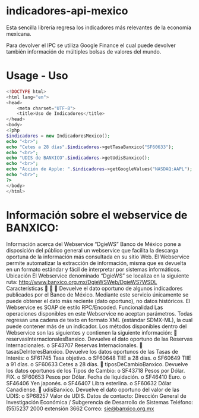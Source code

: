 # indicadores-api-mexico


Esta sencilla librería regresa los indicadores más relevantes de la economía mexicana.

Para devolver el IPC se utiliza Google Finance el cual puede devolver también información de múltiples bolsas de valores del mundo.
# Usage - Uso
```PHP
<!DOCTYPE html>
<html lang="en">
<head>
    <meta charset="UTF-8">
    <title>Uso de Indicadores</title>
</head>
<body>
<?php
$indicadores = new IndicadoresMexico();
echo "<br>";
echo "Cetes a 28 días".$indicadores->getTasaBanxico("SF60633");
echo "<br>";
echo "UDIS de BANXICO".$indicadores->getUdisBanxico();
echo "<br>";
echo "Acción de Apple: ".$indicadores->getGoogleValues("NASDAQ:AAPL");
echo "<br>";
?>
</body>
</html>
```
# Información sobre el webservice de BANXICO:
Información acerca del Webservice “DgieWS”
Banco de México pone a disposición del público general un webservice que facilita la descarga oportuna
de la información más consultada en su sitio Web. El Webservice permite automatizar la extracción de
información, misma que es devuelta en un formato estándar y fácil de interpretar por sistemas
informáticos.
Ubicación
El Webservice denominado “DgieWS” se localiza en la siguiente ruta:
http://www.banxico.org.mx/DgieWSWeb/DgieWS?WSDL
Características



Devuelve el dato oportuno de algunos indicadores publicados por el Banco de México.
Mediante este servicio únicamente se puede obtener el dato más reciente (dato oportuno), no
datos históricos.
El Webservice es SOAP de estilo RPC/Encoded.
Funcionalidad
Las operaciones disponibles en este Webservice no aceptan parámetros. Todas regresan una cadena
de texto en formato XML (estándar SDMX-ML), la cual puede contener más de un indicador.
Los métodos disponibles dentro del Webservice son las siguientes y contienen la siguiente
información:
 reservasInternacionalesBanxico. Devuelve el dato oportuno de las Reservas Internacionales.
o SF43707 Reservas Internacionales.
 tasasDeInteresBanxico. Devuelve los datos oportunos de las Tasas de Interés:
o SF61745 Tasa objetivo.
o SF60648 TIIE a 28 días.
o SF60649 TIIE a 91 días.
o SF60633 Cetes a 28 días.
 tiposDeCambioBanxico. Devuelve los datos oportunos de los Tipos de Cambio:
o SF43718 Pesos por Dólar. FIX.
o SF60653 Pesos por Dólar. Fecha de liquidación.
o SF46410 Euro.
o SF46406 Yen japonés.
o SF46407 Libra esterlina.
o SF60632 Dólar Canadiense.
 udisBanxico. Devuelve el dato oportuno del valor de las UDIS:
o SP68257 Valor de UDIS.
Datos de contacto:
Dirección General de Investigación Económica / Subgerencia de Desarrollo de Sistemas
Teléfono: (55)5237 2000 extensión 3662
Correo: sie@banxico.org.mx

